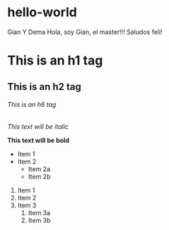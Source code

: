 # hello-world
Gian Y Dema
Hola, soy Gian, el master!!! Saludos feli!
# This is an h1 tag
## This is an h2 tag
###### This is an h6 tag
  
*This text will be italic*

**This text will be bold**

* Item 1
* Item 2
  * Item 2a
  * Item 2b

1. Item 1
1. Item 2
1. Item 3
   1. Item 3a
   1. Item 3b
